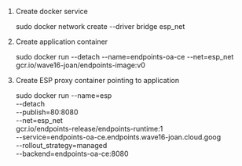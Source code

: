 1. Create  docker service
    
    sudo docker network create --driver bridge esp_net

2. Create application container

    sudo docker run --detach --name=endpoints-oa-ce --net=esp_net gcr.io/wave16-joan/endpoints-image:v0

3. Create ESP proxy container pointing to application

    sudo docker run     --name=esp \
                        --detach \
                        --publish=80:8080 \
                        --net=esp_net \
                        gcr.io/endpoints-release/endpoints-runtime:1 \
                        --service=endpoints-oa-ce.endpoints.wave16-joan.cloud.goog \
                        --rollout_strategy=managed \
                        --backend=endpoints-oa-ce:8080 

